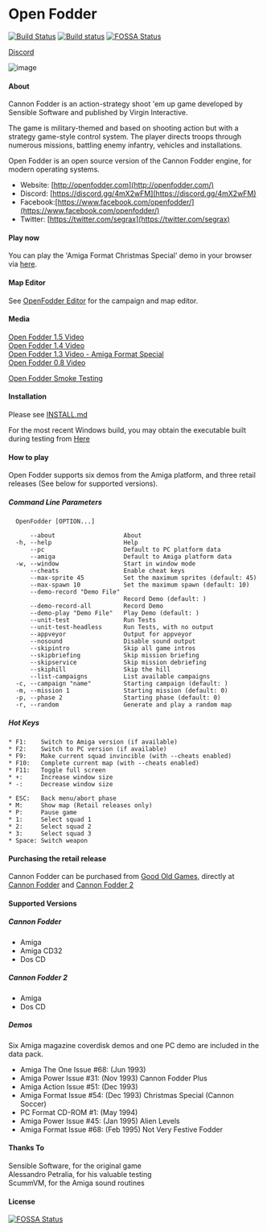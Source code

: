 # Open Fodder
[![Build Status](https://api.travis-ci.com/OpenFodder/openfodder.svg?branch=master)](https://travis-ci.com/OpenFodder/openfodder)
[![Build status](https://ci.appveyor.com/api/projects/status/7pc2r2qe4niv4848?svg=true)](https://ci.appveyor.com/project/segrax/openfodder)
[![FOSSA Status](https://app.fossa.io/api/projects/git%2Bgithub.com%2FOpenFodder%2Fopenfodder.svg?type=shield)](https://app.fossa.io/projects/git%2Bgithub.com%2FOpenFodder%2Fopenfodder?ref=badge_shield)
  
[Discord](https://discord.gg/4mX2wFM)  

![image](https://user-images.githubusercontent.com/1327406/49718991-f1bd6e00-fcaf-11e8-88e3-68136828c2d1.png)

#### About

Cannon Fodder is an action-strategy shoot 'em up game developed by Sensible Software and published by Virgin Interactive.

The game is military-themed and based on shooting action but with a strategy game-style 
control system. The player directs troops through numerous missions, battling enemy infantry, vehicles and installations.

Open Fodder is an open source version of the Cannon Fodder engine, for modern operating systems.
  
* Website: [http://openfodder.com](http://openfodder.com/)
* Discord: [https://discord.gg/4mX2wFM](https://discord.gg/4mX2wFM)
* Facebook:[https://www.facebook.com/openfodder/](https://www.facebook.com/openfodder/)
* Twitter: [https://twitter.com/segrax](https://twitter.com/segrax)


#### Play now

You can play the 'Amiga Format Christmas Special' demo in your browser via [here](https://s3.amazonaws.com/openfodder/OpenFodder.html).  

 
#### Map Editor

See [OpenFodder Editor](https://github.com/OpenFodder/editor) for the campaign and map editor.


#### Media

[Open Fodder 1.5 Video](https://youtu.be/f16FarouchY)  
[Open Fodder 1.4 Video](https://youtu.be/jb4TmM9zcr4)  
[Open Fodder 1.3 Video - Amiga Format Special](https://www.youtube.com/watch?v=aSGOTSw-LlI)  
[Open Fodder 0.8 Video](https://www.youtube.com/watch?v=7AjELdOzoaw)  

[Open Fodder Smoke Testing](https://youtu.be/z-Lct_oxu0k)

#### Installation

Please see [INSTALL.md](https://github.com/OpenFodder/openfodder/blob/master/INSTALL.md)
  
For the most recent Windows build, you may obtain the executable built during testing from [Here](https://s3.amazonaws.com/openfodder-builds/OpenFodder-latest.zip) 
  
#### How to play

Open Fodder supports six demos from the Amiga platform, and three retail releases (See below for supported versions).
  
##### Command Line Parameters
```
  OpenFodder [OPTION...]

      --about                   About
  -h, --help                    Help
      --pc                      Default to PC platform data
      --amiga                   Default to Amiga platform data
  -w, --window                  Start in window mode
      --cheats                  Enable cheat keys
      --max-sprite 45           Set the maximum sprites (default: 45)
      --max-spawn 10            Set the maximum spawn (default: 10)
      --demo-record "Demo File"
                                Record Demo (default: )
      --demo-record-all         Record Demo
      --demo-play "Demo File"   Play Demo (default: )
      --unit-test               Run Tests
      --unit-test-headless      Run Tests, with no output
      --appveyor                Output for appveyor
      --nosound                 Disable sound output
      --skipintro               Skip all game intros
      --skipbriefing            Skip mission briefing
      --skipservice             Skip mission debriefing
      --skiphill                Skip the hill
      --list-campaigns          List available campaigns
  -c, --campaign "name"         Starting campaign (default: )
  -m, --mission 1               Starting mission (default: 0)
  -p, --phase 2                 Starting phase (default: 0)
  -r, --random                  Generate and play a random map
```
  
##### Hot Keys
  
```
* F1:    Switch to Amiga version (if available)
* F2:    Switch to PC version (if available)
* F9:    Make current squad invincible (with --cheats enabled)
* F10:   Complete current map (with --cheats enabled)
* F11:   Toggle full screen
* +:     Increase window size
* -:     Decrease window size  

* ESC:   Back menu/abort phase
* M:     Show map (Retail releases only)
* P:     Pause game
* 1:     Select squad 1
* 2:     Select squad 2
* 3:     Select squad 3
* Space: Switch weapon
```
  
#### Purchasing the retail release

Cannon Fodder can be purchased from [Good Old Games](http://www.gog.com), directly at [Cannon Fodder](http://www.gog.com/game/cannon_fodder) and [Cannon Fodder 2](http://www.gog.com/game/cannon_fodder_2)  
  
  
#### Supported Versions
  
##### Cannon Fodder
  
* Amiga
* Amiga CD32
* Dos CD
  
##### Cannon Fodder 2
  
* Amiga
* Dos CD
  
##### Demos
  
Six Amiga magazine coverdisk demos and one PC demo are included in the data pack.  
  
* Amiga The One Issue #68: (Jun 1993)
* Amiga Power   Issue #31: (Nov 1993) Cannon Fodder Plus
* Amiga Action  Issue #51: (Dec 1993)
* Amiga Format  Issue #54: (Dec 1993) Christmas Special (Cannon Soccer)
* PC    Format  CD-ROM #1: (May 1994)
* Amiga Power   Issue #45: (Jan 1995) Alien Levels
* Amiga Format  Issue #68: (Feb 1995) Not Very Festive Fodder

  
#### Thanks To

Sensible Software, for the original game  
Alessandro Petralia, for his valuable testing  
ScummVM, for the Amiga sound routines  


#### License
[![FOSSA Status](https://app.fossa.io/api/projects/git%2Bgithub.com%2FOpenFodder%2Fopenfodder.svg?type=large)](https://app.fossa.io/projects/git%2Bgithub.com%2FOpenFodder%2Fopenfodder?ref=badge_large)
